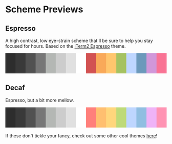 # Scheme Previews

## Espresso
A high contrast, low eye-strain scheme that'll be sure to help you stay focused for hours.
Based on the [iTerm2 Espresso](https://iterm2colorschemes.com/) theme.

![Espresso theme preview](./png/espresso.png)

## Decaf
Espresso, but a bit more mellow.

![Decaf theme preview](./png/decaf.png)

If these don't tickle your fancy, check out some other cool themes [here](https://github.com/chriskempson/base16)!
